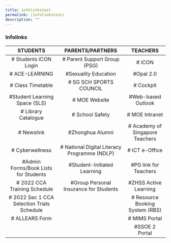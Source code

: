 ```yaml
---
title: infolinkstest
permalink: /infolinkstest/
description: ""
---
```

### Infolinks

|                  STUDENTS                  |                PARENTS/PARTNERS               |             TEACHERS            |
|:------------------------------------------:|:---------------------------------------------:|:-------------------------------:|
|            # Students iCON Login           |          # Parent Support Group (PSG)         |              # iCON             |
|               #  ACE-LEARNING              |               #Sexuality Education            |            #Opal 2.0            |
|             #  Class Timetable             |            #  SG SCH SPORTS COUNCIL           |            # Cockpit            |
|         #Student Learning Space (SLS)      |                 # MOE Website                 |        #Web-based Outlook       |
|            #  Library Catalogue            |                 # School Safety               |          # MOE Intranet         |
|                 # Newslink                 |                #Zhonghua Alumni               | # Academy of Singapore Teachers |
|               # Cyberwellness              |  # National Digital Literacy Programme (NDLP) |          # ICT e-Office         |
|    #Admin Forms/Book Lists for Students    |          #Student-Initiated Learning          |       #PG link for Teachers     |
|        # 2022 CCA Training Schedule        |     #Group Personal Insurance for Students    |       #ZHSS Active Learning     |
| # 2022 Sec 1 CCA Selection Trials Schedule |                                               | # Resource Booking System (RBS) |
|               # ALLEARS Form               |                                               |          # MIMS Portal          |
|                                            |                                               |          #SSOE 2 Portal         |